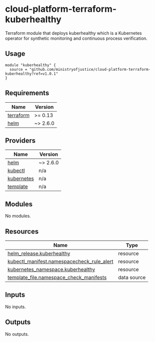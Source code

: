 # cloud-platform-terraform-kuberhealthy

Terraform module that deploys kuberhealthy which is a Kubernetes operator for synthetic monitoring and continuous process verification.


## Usage

```hcl
module "kuberhealthy" {
  source = "github.com/ministryofjustice/cloud-platform-terraform-kuberhealthy?ref=v1.0.1"
}
```
<!-- BEGIN_TF_DOCS -->
## Requirements

| Name | Version |
|------|---------|
| <a name="requirement_terraform"></a> [terraform](#requirement\_terraform) | >= 0.13 |
| <a name="requirement_helm"></a> [helm](#requirement\_helm) | ~> 2.6.0 |

## Providers

| Name | Version |
|------|---------|
| <a name="provider_helm"></a> [helm](#provider\_helm) | ~> 2.6.0 |
| <a name="provider_kubectl"></a> [kubectl](#provider\_kubectl) | n/a |
| <a name="provider_kubernetes"></a> [kubernetes](#provider\_kubernetes) | n/a |
| <a name="provider_template"></a> [template](#provider\_template) | n/a |

## Modules

No modules.

## Resources

| Name | Type |
|------|------|
| [helm_release.kuberhealthy](https://registry.terraform.io/providers/hashicorp/helm/latest/docs/resources/release) | resource |
| [kubectl_manifest.namespacecheck_rule_alert](https://registry.terraform.io/providers/gavinbunney/kubectl/latest/docs/resources/manifest) | resource |
| [kubernetes_namespace.kuberhealthy](https://registry.terraform.io/providers/hashicorp/kubernetes/latest/docs/resources/namespace) | resource |
| [template_file.namespace_check_manifests](https://registry.terraform.io/providers/hashicorp/template/latest/docs/data-sources/file) | data source |

## Inputs

No inputs.

## Outputs

No outputs.
<!-- END_TF_DOCS -->